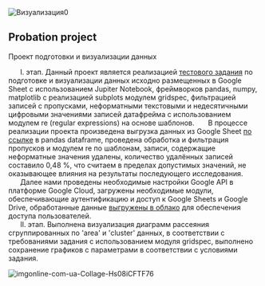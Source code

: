 ![Визуализация0](https://user-images.githubusercontent.com/96602226/231859467-0e871058-75e1-456e-9cff-302de433db04.png)

## Probation project
Проект подготовки и визуализации данных

&nbsp;&nbsp;&nbsp;&nbsp;&nbsp;&nbsp;I. этап. Данный проект является реализацией [тестового задания](https://docs.google.com/document/d/1QCxiYl1hNCaz8FnTdZcQYlpEvCqTAktY7HIkd9egFsc/edit?usp=sharing)
по подготовке и визуализации данных исходно размещенных в Google Sheet с использованием Jupiter Notebook, фреймворков pandas, numpy, matplotlib c реализацией subplots модулем gridspec, фильтрацией записей с пропусками, 
неформатными текстовыми и недесятичными цифровыми значениями записей датафрейма с использованием модулем re (regular expressions) на основе шаблонов.
&nbsp;&nbsp;&nbsp;&nbsp;&nbsp;&nbsp;В процессе реализации проекта произведена выгрузка данных из Google Sheet [по ссылке](https://docs.google.com/spreadsheets/d/165sp-lWd1L4qWxggw25DJo_njOCvzdUjAd414NSE8co/edit?usp=sharing)
в pandas dataframe, проведена обработка и фильтрация пропусков и модулем re по шаблонам, записи, содержащие неформатные значения удалены, количество удалённых записей 
составило 0,48 %, что считаем в пределах допустимых значений, не оказывающее влияния на результаты последующего исследования.  
&nbsp;&nbsp;&nbsp;&nbsp;&nbsp;&nbsp;Далее нами проведены необходимые настройки Google API в платформе Google Cloud, загружены необходимые модули, обеспечивающие аутентификацию и доступ к Google Sheets и 
Google Drive, обработанные данные [выгружены в облако](https://docs.google.com/spreadsheets/d/165sp-lWd1L4qWxggw25DJo_njOCvzdUjAd414NSE8co/edit?usp=sharing) для обеспечения доступа пользователей.  
&nbsp;&nbsp;&nbsp;&nbsp;&nbsp;&nbsp;II. этап. Выполнена визуализация диаграмм рассеяния сгруппированных по 'area' и 'cluster' данных, в соответствии с требованиями задания 
с использованием модуля gridspec, выполнено сохранение графиков c параметрами в соответствии с условиями задания. </p>
![imgonline-com-ua-Collage-Hs08iCFTF76](https://user-images.githubusercontent.com/96602226/231865171-42caec6d-a28a-4b88-abc0-d3c2a011bd2f.jpg)
